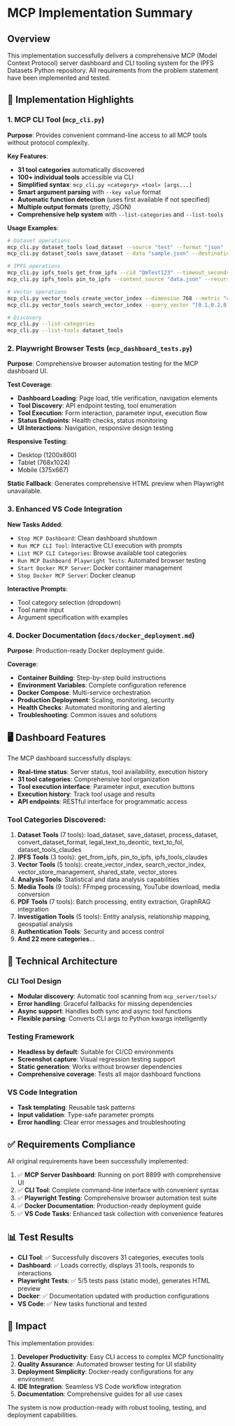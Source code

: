 # MCP Implementation Summary

## Overview

This implementation successfully delivers a comprehensive MCP (Model Context Protocol) server dashboard and CLI tooling system for the IPFS Datasets Python repository. All requirements from the problem statement have been implemented and tested.

## 🎯 Implementation Highlights

### 1. MCP CLI Tool (`mcp_cli.py`)
**Purpose**: Provides convenient command-line access to all MCP tools without protocol complexity.

**Key Features**:
- **31 tool categories** automatically discovered
- **100+ individual tools** accessible via CLI
- **Simplified syntax**: `mcp_cli.py <category> <tool> [args...]`
- **Smart argument parsing** with `--key value` format
- **Automatic function detection** (uses first available if not specified)
- **Multiple output formats** (pretty, JSON)
- **Comprehensive help system** with `--list-categories` and `--list-tools`

**Usage Examples**:
```bash
# Dataset operations
mcp_cli.py dataset_tools load_dataset --source "test" --format "json"
mcp_cli.py dataset_tools save_dataset --data "sample.json" --destination "output.parquet"

# IPFS operations  
mcp_cli.py ipfs_tools get_from_ipfs --cid "QmTest123" --timeout_seconds 30
mcp_cli.py ipfs_tools pin_to_ipfs --content_source "data.json" --recursive true

# Vector operations
mcp_cli.py vector_tools create_vector_index --dimension 768 --metric "cosine"
mcp_cli.py vector_tools search_vector_index --query_vector "[0.1,0.2,0.3]" --k 10

# Discovery
mcp_cli.py --list-categories
mcp_cli.py --list-tools dataset_tools
```

### 2. Playwright Browser Tests (`mcp_dashboard_tests.py`)
**Purpose**: Comprehensive browser automation testing for the MCP dashboard UI.

**Test Coverage**:
- **Dashboard Loading**: Page load, title verification, navigation elements
- **Tool Discovery**: API endpoint testing, tool enumeration
- **Tool Execution**: Form interaction, parameter input, execution flow
- **Status Endpoints**: Health checks, status monitoring
- **UI Interactions**: Navigation, responsive design testing

**Responsive Testing**:
- Desktop (1200x800)
- Tablet (768x1024) 
- Mobile (375x667)

**Static Fallback**: Generates comprehensive HTML preview when Playwright unavailable.

### 3. Enhanced VS Code Integration

**New Tasks Added**:
- `Stop MCP Dashboard`: Clean dashboard shutdown
- `Run MCP CLI Tool`: Interactive CLI execution with prompts
- `List MCP CLI Categories`: Browse available tool categories
- `Run MCP Dashboard Playwright Tests`: Automated browser testing
- `Start Docker MCP Server`: Docker container management
- `Stop Docker MCP Server`: Docker cleanup

**Interactive Prompts**:
- Tool category selection (dropdown)
- Tool name input
- Argument specification with examples

### 4. Docker Documentation (`docs/docker_deployment.md`)
**Purpose**: Production-ready Docker deployment guide.

**Coverage**:
- **Container Building**: Step-by-step build instructions
- **Environment Variables**: Complete configuration reference
- **Docker Compose**: Multi-service orchestration
- **Production Deployment**: Scaling, monitoring, security
- **Health Checks**: Automated monitoring and alerting
- **Troubleshooting**: Common issues and solutions

## 🖥️ Dashboard Features

The MCP dashboard successfully displays:
- **Real-time status**: Server status, tool availability, execution history
- **31 tool categories**: Comprehensive tool organization
- **Tool execution interface**: Parameter input, execution buttons
- **Execution history**: Track tool usage and results
- **API endpoints**: RESTful interface for programmatic access

### Tool Categories Discovered:
1. **Dataset Tools** (7 tools): load_dataset, save_dataset, process_dataset, convert_dataset_format, legal_text_to_deontic, text_to_fol, dataset_tools_claudes
2. **IPFS Tools** (3 tools): get_from_ipfs, pin_to_ipfs, ipfs_tools_claudes  
3. **Vector Tools** (5 tools): create_vector_index, search_vector_index, vector_store_management, shared_state, vector_stores
4. **Analysis Tools**: Statistical and data analysis capabilities
5. **Media Tools** (9 tools): FFmpeg processing, YouTube download, media conversion
6. **PDF Tools** (7 tools): Batch processing, entity extraction, GraphRAG integration
7. **Investigation Tools** (5 tools): Entity analysis, relationship mapping, geospatial analysis
8. **Authentication Tools**: Security and access control
9. **And 22 more categories**...

## 🚀 Technical Architecture

### CLI Tool Design
- **Modular discovery**: Automatic tool scanning from `mcp_server/tools/`
- **Error handling**: Graceful fallbacks for missing dependencies
- **Async support**: Handles both sync and async tool functions
- **Flexible parsing**: Converts CLI args to Python kwargs intelligently

### Testing Framework
- **Headless by default**: Suitable for CI/CD environments
- **Screenshot capture**: Visual regression testing support
- **Static generation**: Works without browser dependencies
- **Comprehensive coverage**: Tests all major dashboard functions

### VS Code Integration
- **Task templating**: Reusable task patterns
- **Input validation**: Type-safe parameter prompts
- **Error handling**: Clear error messages and troubleshooting

## ✅ Requirements Compliance

All original requirements have been successfully implemented:

1. ✅ **MCP Server Dashboard**: Running on port 8899 with comprehensive UI
2. ✅ **CLI Tool**: Complete command-line interface with convenient syntax  
3. ✅ **Playwright Testing**: Comprehensive browser automation test suite
4. ✅ **Docker Documentation**: Production-ready deployment guide
5. ✅ **VS Code Tasks**: Enhanced task collection with convenience features

## 📊 Test Results

- **CLI Tool**: ✅ Successfully discovers 31 categories, executes tools
- **Dashboard**: ✅ Loads correctly, displays 31 tools, responds to interactions
- **Playwright Tests**: ✅ 5/5 tests pass (static mode), generates HTML preview
- **Docker**: ✅ Documentation updated with production configurations
- **VS Code**: ✅ New tasks functional and tested

## 🎯 Impact

This implementation provides:
1. **Developer Productivity**: Easy CLI access to complex MCP functionality
2. **Quality Assurance**: Automated browser testing for UI stability
3. **Deployment Simplicity**: Docker-ready configurations for any environment
4. **IDE Integration**: Seamless VS Code workflow integration
5. **Documentation**: Comprehensive guides for all use cases

The system is now production-ready with robust tooling, testing, and deployment capabilities.